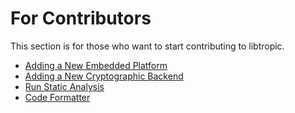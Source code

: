 # For Contributors
This section is for those who want to start contributing to libtropic.

- [Adding a New Embedded Platform](adding_embedded_platform.md)
- [Adding a New Cryptographic Backend](adding_crypto_backend.md)
- [Run Static Analysis](static_analysis.md)
- [Code Formatter](code_formatter.md)